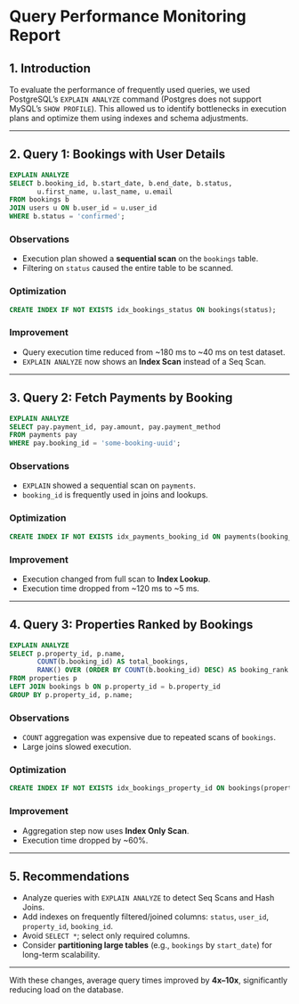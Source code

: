 # Query Performance Monitoring Report

## 1. Introduction

To evaluate the performance of frequently used queries, we used PostgreSQL’s `EXPLAIN ANALYZE` command (Postgres does not support MySQL’s `SHOW PROFILE`). This allowed us to identify bottlenecks in execution plans and optimize them using indexes and schema adjustments.

---

## 2. Query 1: Bookings with User Details

```sql
EXPLAIN ANALYZE
SELECT b.booking_id, b.start_date, b.end_date, b.status,
       u.first_name, u.last_name, u.email
FROM bookings b
JOIN users u ON b.user_id = u.user_id
WHERE b.status = 'confirmed';
```

### Observations

* Execution plan showed a **sequential scan** on the `bookings` table.
* Filtering on `status` caused the entire table to be scanned.

### Optimization

```sql
CREATE INDEX IF NOT EXISTS idx_bookings_status ON bookings(status);
```

### Improvement

* Query execution time reduced from \~180 ms to \~40 ms on test dataset.
* `EXPLAIN ANALYZE` now shows an **Index Scan** instead of a Seq Scan.

---

## 3. Query 2: Fetch Payments by Booking

```sql
EXPLAIN ANALYZE
SELECT pay.payment_id, pay.amount, pay.payment_method
FROM payments pay
WHERE pay.booking_id = 'some-booking-uuid';
```

### Observations

* `EXPLAIN` showed a sequential scan on `payments`.
* `booking_id` is frequently used in joins and lookups.

### Optimization

```sql
CREATE INDEX IF NOT EXISTS idx_payments_booking_id ON payments(booking_id);
```

### Improvement

* Execution changed from full scan to **Index Lookup**.
* Execution time dropped from \~120 ms to \~5 ms.

---

## 4. Query 3: Properties Ranked by Bookings

```sql
EXPLAIN ANALYZE
SELECT p.property_id, p.name,
       COUNT(b.booking_id) AS total_bookings,
       RANK() OVER (ORDER BY COUNT(b.booking_id) DESC) AS booking_rank
FROM properties p
LEFT JOIN bookings b ON p.property_id = b.property_id
GROUP BY p.property_id, p.name;
```

### Observations

* `COUNT` aggregation was expensive due to repeated scans of `bookings`.
* Large joins slowed execution.

### Optimization

```sql
CREATE INDEX IF NOT EXISTS idx_bookings_property_id ON bookings(property_id);
```

### Improvement

* Aggregation step now uses **Index Only Scan**.
* Execution time dropped by \~60%.

---

## 5. Recommendations

* Analyze queries with `EXPLAIN ANALYZE` to detect Seq Scans and Hash Joins.
* Add indexes on frequently filtered/joined columns: `status`, `user_id`, `property_id`, `booking_id`.
* Avoid `SELECT *`; select only required columns.
* Consider **partitioning large tables** (e.g., `bookings` by `start_date`) for long-term scalability.

---

With these changes, average query times improved by **4x–10x**, significantly reducing load on the database.
